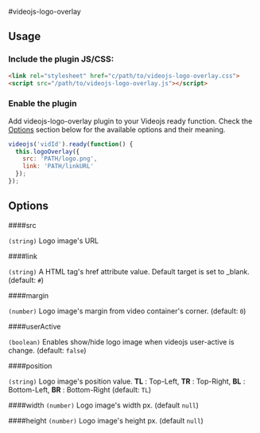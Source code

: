 #videojs-logo-overlay


## Usage

### Include the plugin JS/CSS:

```html
<link rel="stylesheet" href="c/path/to/videojs-logo-overlay.css">
<script src="/path/to/videojs-logo-overlay.js"></script>
```

### Enable the plugin
Add videojs-logo-overlay plugin to your Videojs ready function.
Check the [Options](#options) section below for the available options and their meaning.

```js
videojs('vidId').ready(function() {
  this.logoOverlay({
    src: 'PATH/logo.png',
    link: 'PATH/linkURL'
  });
});
```

## Options

####src 

`(string)` Logo image's URL

####link 

`(string)` A HTML tag's href attribute value. Default target is set to _blank.  (default: `#`)


####margin 

`(number)` Logo image's margin from video container's corner. (default: `0`)

####userActive 

`(boolean)` Enables show/hide logo image when videojs user-active is change. (default: `false`)

####position 

`(string)` Logo image's position value. **TL** : Top-Left, **TR** : Top-Right, **BL** : Bottom-Left, **BR** : Bottom-Right (default: `TL`)

####width 
`(number)` Logo image's width px. (default `null`)

####height
`(number)` Logo image's height px. (default `null`)